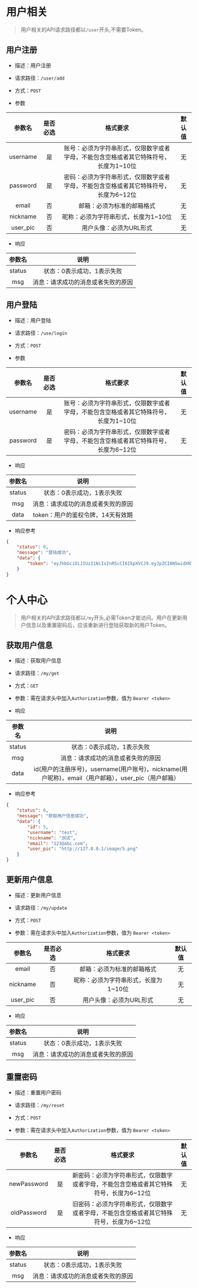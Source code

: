# 用户相关

> 用户相关的API请求路径都以`/user`开头,不需要Token。

## 用户注册

- 描述：用户注册
- 请求路径：`/user/add`

- 方式：`POST`

- 参数

|  参数名  | 是否必选 |                           格式要求                           | 默认值 |
| :------: | :------: | :----------------------------------------------------------: | :----: |
| username |    是    | 账号：必须为字符串形式，仅限数字或者字母，不能包含空格或者其它特殊符号，长度为1~10位 |   无   |
| password |    是    | 密码：必须为字符串形式，仅限数字或者字母，不能包含空格或者其它特殊符号，长度为6~12位 |   无   |
|  email   |    否    |                  邮箱：必须为标准的邮箱格式                  |   无   |
| nickname |    否    |             昵称：必须为字符串形式，长度为1~10位             |   无   |
| user_pic |    否    |                   用户头像：必须为URL形式                    |   无   |

- 响应

| 参数名 |                说明                |
| :----: | :--------------------------------: |
| status |     状态：0表示成功，1表示失败     |
|  msg   | 消息：请求成功的消息或者失败的原因 |

## 用户登陆

- 描述：用户登陆

- 请求路径：`/use/login`

- 方式：`POST`

- 参数

|  参数名  | 是否必选 |                                       格式要求                                       | 默认值 |
| :------: | :------: | :----------------------------------------------------------------------------------: | :----: |
| username |    是    | 账号：必须为字符串形式，仅限数字或者字母，不能包含空格或者其它特殊符号，长度为1~10位 |   无   |
| password |    是    | 密码：必须为字符串形式，仅限数字或者字母，不能包含空格或者其它特殊符号，长度为6~12位 |   无   |

- 响应

| 参数名 |                说明                |
| :----: | :--------------------------------: |
| status |     状态：0表示成功，1表示失败     |
|  msg   | 消息：请求成功的消息或者失败的原因 |
|  data  | token：用户的鉴权令牌，14天有效期  |

- 响应参考

```json
{
    "status": 0,
    "message": "登陆成功",
    "data": {
        "token": "eyJhbGciOiJIUzI1NiIsInR5cCI6IkpXVCJ9.eyJpZCI6NSwidXNlcm5hbWUiOiJjanEiLCJwYXNzd29yZCI6IiIsIm5pY2tuYW1lIjoi6ZmI5a625by6IiwiZW1haWwiOiIxMjNAcXEuY29tIiwidXNlcl9waWMiOiIiLCJzdGF0dXMiOjAsImlhdCI6MTY1MjY3ODYzNSwiZXhwIjoxNjUyNzY1MDM1fQ.LqEpf6z3J8n9qH5kSQRux00Z4zwbDqI9lc5FkLF7SLg"
    }
}
```



# 个人中心

> 用户相关的API请求路径都以`/my`开头,必需Token才能访问。用户在更新用户信息以及重置密码后，应该重新进行登陆获取新的用户Token。

## 获取用户信息

- 描述：获取用户信息
- 请求路径：`/my/get`

- 方式：`GET`

- 参数：需在请求头中加入`Authorization`参数，值为 `Bearer <token>`

- 响应

| 参数名 |                             说明                             |
| :----: | :----------------------------------------------------------: |
| status |                  状态：0表示成功，1表示失败                  |
|  msg   |              消息：请求成功的消息或者失败的原因              |
|  data  | id(用户的注册序号)，username(用户账号)，nickname(用户昵称)，email（用户邮箱），user_pic（用户邮箱） |

- 响应参考

```json
{
    "status": 0,
    "message": "获取用户信息成功",
    "data": {
        "id": 5,
        "username": "test",
        "nickname": "测试",
        "email": "123@abc.com",
        "user_pic": "http://127.0.0.1/image/5.png"
    }
}
```

## 更新用户信息

- 描述：更新用户信息
- 请求路径：`/my/update`

- 方式：`POST`

- 参数：需在请求头中加入`Authorization`参数，值为 `Bearer <token>`

|  参数名  | 是否必选 |               格式要求               | 默认值 |
| :------: | :------: | :----------------------------------: | :----: |
|  email   |    否    |      邮箱：必须为标准的邮箱格式      |   无   |
| nickname |    否    | 昵称：必须为字符串形式，长度为1~10位 |   无   |
| user_pic |    否    |       用户头像：必须为URL形式        |   无   |

- 响应

| 参数名 |                说明                |
| :----: | :--------------------------------: |
| status |     状态：0表示成功，1表示失败     |
|  msg   | 消息：请求成功的消息或者失败的原因 |

## 重置密码

- 描述：重置用户密码
- 请求路径：`/my/reset`

- 方式：`POST`

- 参数：需在请求头中加入`Authorization`参数，值为 `Bearer <token>`

|   参数名    | 是否必选 |                           格式要求                           | 默认值 |
| :---------: | :------: | :----------------------------------------------------------: | :----: |
| newPassword |    是    | 新密码：必须为字符串形式，仅限数字或者字母，不能包含空格或者其它特殊符号，长度为6~12位 |   无   |
| oldPassword |    是    | 旧密码：必须为字符串形式，仅限数字或者字母，不能包含空格或者其它特殊符号，长度为6~12位 |   无   |

- 响应

| 参数名 |                说明                |
| :----: | :--------------------------------: |
| status |     状态：0表示成功，1表示失败     |
|  msg   | 消息：请求成功的消息或者失败的原因 |
